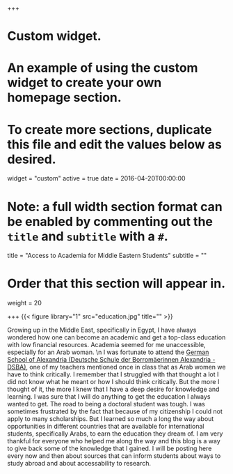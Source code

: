 +++
# Custom widget.
# An example of using the custom widget to create your own homepage section.
# To create more sections, duplicate this file and edit the values below as desired.
widget = "custom"
active = true
date = 2016-04-20T00:00:00

# Note: a full width section format can be enabled by commenting out the `title` and `subtitle` with a `#`.
title = "Access to Academia for Middle Eastern Students"
subtitle = ""

# Order that this section will appear in.
weight = 20


+++
{{< figure library="1" src="education.jpg" title="" >}}

Growing up in the Middle East, specifically in Egypt, I have always wondered how one can become an academic and get a top-class education with low financial resources. Academia seemed for me unaccessible, especially for an Arab woman. \n
I was fortunate to attend the [German School of Alexandria (Deutsche Schule der Borromäerinnen Alexandria - DSBA)](http://dsb-alexandria.de/), one of my teachers mentioned once in class that as Arab women we have to think critically. I remember that I struggled with that thought a lot I did not know what he meant or how I should think critically. But the more I thought of it, the more I knew that I have a deep desire for knowledge and learning. I was sure that I will do anything to get the education I always wanted to get. The road to being a doctoral student was tough. I was sometimes frustrated by the fact that because of my citizenship I could not apply to many scholarships. But I learned so much a long the way about opportunities in different countries that are available for international students, specifically Arabs, to earn the education they dream of. I am very thankful for everyone who helped me along the way and this blog is a way to give back some of the knowledge that I gained. I will be posting here every now and then about sources that can inform students about ways to study abroad and about accessability to research.




    
